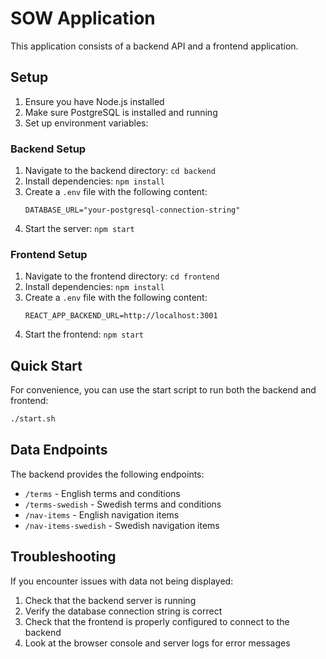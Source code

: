 # SOW Application

This application consists of a backend API and a frontend application.

## Setup

1. Ensure you have Node.js installed
2. Make sure PostgreSQL is installed and running
3. Set up environment variables:

### Backend Setup

1. Navigate to the backend directory: `cd backend`
2. Install dependencies: `npm install`
3. Create a `.env` file with the following content:
   ```
   DATABASE_URL="your-postgresql-connection-string"
   ```
4. Start the server: `npm start`

### Frontend Setup

1. Navigate to the frontend directory: `cd frontend` 
2. Install dependencies: `npm install`
3. Create a `.env` file with the following content:
   ```
   REACT_APP_BACKEND_URL=http://localhost:3001
   ```
4. Start the frontend: `npm start`

## Quick Start

For convenience, you can use the start script to run both the backend and frontend:

```bash
./start.sh
```

## Data Endpoints

The backend provides the following endpoints:

- `/terms` - English terms and conditions
- `/terms-swedish` - Swedish terms and conditions
- `/nav-items` - English navigation items
- `/nav-items-swedish` - Swedish navigation items

## Troubleshooting

If you encounter issues with data not being displayed:

1. Check that the backend server is running
2. Verify the database connection string is correct
3. Check that the frontend is properly configured to connect to the backend
4. Look at the browser console and server logs for error messages
